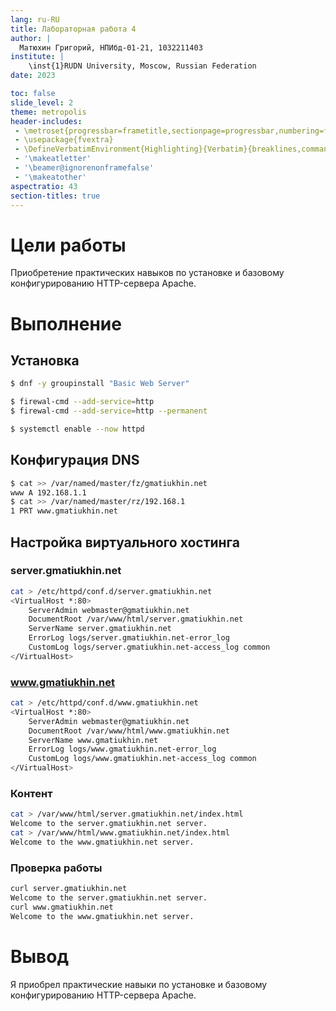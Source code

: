 ```yaml
---
lang: ru-RU
title: Лабораторная работа 4
author: |
  Матюхин Григорий, НПИбд-01-21, 1032211403
institute: |
	\inst{1}RUDN University, Moscow, Russian Federation
date: 2023

toc: false
slide_level: 2
theme: metropolis
header-includes: 
 - \metroset{progressbar=frametitle,sectionpage=progressbar,numbering=fraction}
 - \usepackage{fvextra}
 - \DefineVerbatimEnvironment{Highlighting}{Verbatim}{breaklines,commandchars=\\\{\}}
 - '\makeatletter'
 - '\beamer@ignorenonframefalse'
 - '\makeatother'
aspectratio: 43
section-titles: true
---
```


# Цели работы
Приобретение практических навыков по установке и базовому конфигурированию HTTP-сервера Apache.

# Выполнение

## Установка

```bash
$ dnf -y groupinstall "Basic Web Server"
```

```bash
$ firewal-cmd --add-service=http
$ firewal-cmd --add-service=http --permanent
```

```bash
$ systemctl enable --now httpd
```

## Конфигурация DNS

```bash
$ cat >> /var/named/master/fz/gmatiukhin.net
www A 192.168.1.1
$ cat >> /var/named/master/rz/192.168.1
1 PRT www.gmatiukhin.net
```

## Настройка виртуального хостинга

### server.gmatiukhin.net

```bash
cat > /etc/httpd/conf.d/server.gmatiukhin.net
<VirtualHost *:80>
    ServerAdmin webmaster@gmatiukhin.net
    DocumentRoot /var/www/html/server.gmatiukhin.net
    ServerName server.gmatiukhin.net
    ErrorLog logs/server.gmatiukhin.net-error_log
    CustomLog logs/server.gmatiukhin.net-access_log common
</VirtualHost>
```

### www.gmatiukhin.net

```bash
cat > /etc/httpd/conf.d/www.gmatiukhin.net
<VirtualHost *:80>
    ServerAdmin webmaster@gmatiukhin.net
    DocumentRoot /var/www/html/www.gmatiukhin.net
    ServerName www.gmatiukhin.net
    ErrorLog logs/www.gmatiukhin.net-error_log
    CustomLog logs/www.gmatiukhin.net-access_log common
</VirtualHost>
```

### Контент

```bash
cat > /var/www/html/server.gmatiukhin.net/index.html
Welcome to the server.gmatiukhin.net server.
cat > /var/www/html/www.gmatiukhin.net/index.html
Welcome to the www.gmatiukhin.net server.
```

### Проверка работы

```bash
curl server.gmatiukhin.net
Welcome to the server.gmatiukhin.net server.
curl www.gmatiukhin.net
Welcome to the www.gmatiukhin.net server.
```

# Вывод
Я приобрел практические навыки по установке и базовому конфигурированию HTTP-сервера Apache.
